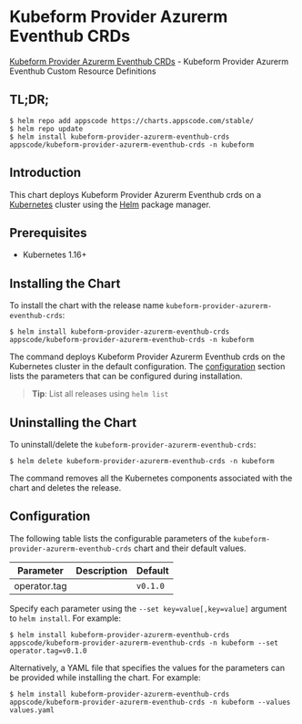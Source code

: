 # Kubeform Provider Azurerm Eventhub CRDs

[Kubeform Provider Azurerm Eventhub CRDs](https://github.com/kubeform) - Kubeform Provider Azurerm Eventhub Custom Resource Definitions

## TL;DR;

```console
$ helm repo add appscode https://charts.appscode.com/stable/
$ helm repo update
$ helm install kubeform-provider-azurerm-eventhub-crds appscode/kubeform-provider-azurerm-eventhub-crds -n kubeform
```

## Introduction

This chart deploys Kubeform Provider Azurerm Eventhub crds on a [Kubernetes](http://kubernetes.io) cluster using the [Helm](https://helm.sh) package manager.

## Prerequisites

- Kubernetes 1.16+

## Installing the Chart

To install the chart with the release name `kubeform-provider-azurerm-eventhub-crds`:

```console
$ helm install kubeform-provider-azurerm-eventhub-crds appscode/kubeform-provider-azurerm-eventhub-crds -n kubeform
```

The command deploys Kubeform Provider Azurerm Eventhub crds on the Kubernetes cluster in the default configuration. The [configuration](#configuration) section lists the parameters that can be configured during installation.

> **Tip**: List all releases using `helm list`

## Uninstalling the Chart

To uninstall/delete the `kubeform-provider-azurerm-eventhub-crds`:

```console
$ helm delete kubeform-provider-azurerm-eventhub-crds -n kubeform
```

The command removes all the Kubernetes components associated with the chart and deletes the release.

## Configuration

The following table lists the configurable parameters of the `kubeform-provider-azurerm-eventhub-crds` chart and their default values.

|  Parameter   | Description | Default  |
|--------------|-------------|----------|
| operator.tag |             | `v0.1.0` |


Specify each parameter using the `--set key=value[,key=value]` argument to `helm install`. For example:

```console
$ helm install kubeform-provider-azurerm-eventhub-crds appscode/kubeform-provider-azurerm-eventhub-crds -n kubeform --set operator.tag=v0.1.0
```

Alternatively, a YAML file that specifies the values for the parameters can be provided while
installing the chart. For example:

```console
$ helm install kubeform-provider-azurerm-eventhub-crds appscode/kubeform-provider-azurerm-eventhub-crds -n kubeform --values values.yaml
```
